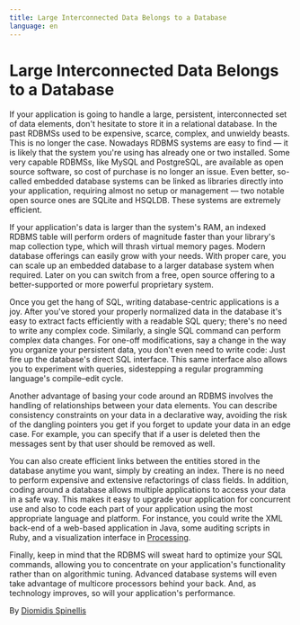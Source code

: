 ```yaml
---
title: Large Interconnected Data Belongs to a Database
language: en
---
```


# Large Interconnected Data Belongs to a Database

If your application is going to handle a large, persistent, interconnected set of data elements, don't hesitate to store it in a relational database. In the past RDBMSs used to be expensive, scarce, complex, and unwieldy beasts. This is no longer the case. Nowadays RDBMS systems are easy to find — it is likely that the system you're using has already one or two installed. Some very capable RDBMSs, like MySQL and PostgreSQL, are available as open source software, so cost of purchase is no longer an issue. Even better, so-called embedded database systems can be linked as libraries directly into your application, requiring almost no setup or management — two notable open source ones are SQLite and HSQLDB. These systems are extremely efficient.

If your application's data is larger than the system's RAM, an indexed RDBMS table will perform orders of magnitude faster than your library's map collection type, which will thrash virtual memory pages. Modern database offerings can easily grow with your needs. With proper care, you can scale up an embedded database to a larger database system when required. Later on you can switch from a free, open source offering to a better-supported or more powerful proprietary system.

Once you get the hang of SQL, writing database-centric applications is a joy. After you've stored your properly normalized data in the database it's easy to extract facts efficiently with a readable SQL query; there's no need to write any complex code. Similarly, a single SQL command can perform complex data changes. For one-off modifications, say a change in the way you organize your persistent data, you don't even need to write code: Just fire up the database's direct SQL interface. This same interface also allows you to experiment with queries, sidestepping a regular programming language's compile–edit cycle.

Another advantage of basing your code around an RDBMS involves the handling of relationships between your data elements. You can describe consistency constraints on your data in a declarative way, avoiding the risk of the dangling pointers you get if you forget to update your data in an edge case. For example, you can specify that if a user is deleted then the messages sent by that user should be removed as well.

You can also create efficient links between the entities stored in the database anytime you want, simply by creating an index. There is no need to perform expensive and extensive refactorings of class fields. In addition, coding around a database allows multiple applications to access your data in a safe way. This makes it easy to upgrade your application for concurrent use and also to code each part of your application using the most appropriate language and platform. For instance, you could write the XML back-end of a web-based application in Java, some auditing scripts in Ruby, and a visualization interface in [Processing](http://www.processing.org/).

Finally, keep in mind that the RDBMS will sweat hard to optimize your SQL commands, allowing you to concentrate on your application's functionality rather than on algorithmic tuning. Advanced database systems will even take advantage of multicore processors behind your back. And, as technology improves, so will your application's performance.

By [Diomidis Spinellis](http://programmer.97things.oreilly.com/wiki/index.php/Diomidis_Spinellis)